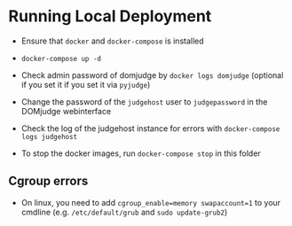 # Running Local Deployment

 * Ensure that `docker` and `docker-compose` is installed
 * `docker-compose up -d`
 * Check admin password of domjudge by `docker logs domjudge` (optional if you set it if you set it via `pyjudge`)
 * Change the password of the `judgehost` user to `judgepassword` in the DOMjudge webinterface
 * Check the log of the judgehost instance for errors with `docker-compose logs judgehost`

 * To stop the docker images, run `docker-compose stop` in this folder

## Cgroup errors

 * On linux, you need to add `cgroup_enable=memory swapaccount=1` to your cmdline (e.g. `/etc/default/grub` and `sudo update-grub2`)
